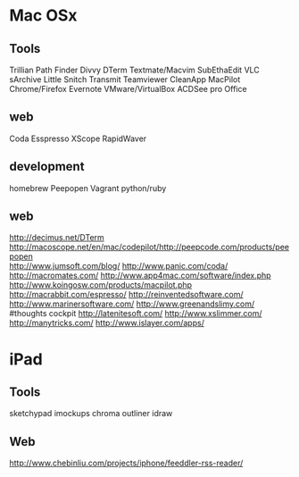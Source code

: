 Mac OSx
====

Tools
----
Trillian
Path Finder
Divvy
DTerm
Textmate/Macvim
SubEthaEdit
VLC
sArchive
Little Snitch
Transmit
Teamviewer
CleanApp
MacPilot
Chrome/Firefox
Evernote
VMware/VirtualBox
ACDSee pro
Office

web
----
Coda
Esspresso
XScope
RapidWaver

development
----
homebrew
Peepopen
Vagrant
python/ruby

web
----
http://decimus.net/DTerm
http://macoscope.net/en/mac/codepilot/http://peepcode.com/products/peepopen  
http://www.jumsoft.com/blog/
http://www.panic.com/coda/
http://macromates.com/
http://www.app4mac.com/software/index.php
http://www.koingosw.com/products/macpilot.php
http://macrabbit.com/espresso/
http://reinventedsoftware.com/
http://www.marinersoftware.com/
http://www.greenandslimy.com/  #thoughts cockpit
http://latenitesoft.com/
http://www.xslimmer.com/
http://manytricks.com/
http://www.islayer.com/apps/ 

iPad
====

Tools
----
sketchypad
imockups
chroma
outliner
idraw

Web
----
http://www.chebinliu.com/projects/iphone/feeddler-rss-reader/
